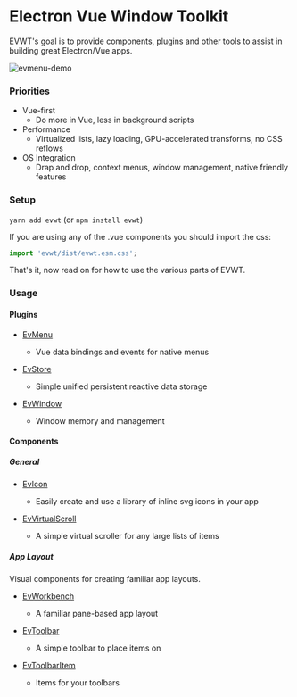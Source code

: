 # Electron Vue Window Toolkit

EVWT's goal is to provide components, plugins and other tools to assist in building great Electron/Vue apps.

![evmenu-demo](https://user-images.githubusercontent.com/611996/89112631-2654df00-d42b-11ea-8f7a-eec2c9ab4e83.gif)

### Priorities
* Vue-first
  * Do more in Vue, less in background scripts
* Performance
  * Virtualized lists, lazy loading, GPU-accelerated transforms, no CSS reflows
* OS Integration
  * Drap and drop, context menus, window management, native friendly features

### Setup

`yarn add evwt` (or `npm install evwt`)

If you are using any of the .vue components you should import the css:

```js
import 'evwt/dist/evwt.esm.css';
```

That's it, now read on for how to use the various parts of EVWT.

### Usage

#### Plugins

* [EvMenu](https://github.com/evwt/evwt/blob/master/EvMenu.md)
  - Vue data bindings and events for native menus

* [EvStore](https://github.com/evwt/evwt/blob/master/EvStore.md)
  - Simple unified persistent reactive data storage

* [EvWindow](https://github.com/evwt/evwt/blob/master/EvWindow.md)
  - Window memory and management

#### Components

##### General

* [EvIcon](https://github.com/evwt/evwt/blob/master/EvIcon.md)
  - Easily create and use a library of inline svg icons in your app

* [EvVirtualScroll](https://github.com/evwt/evwt/blob/master/EvVirtualScroll.md)
  - A simple virtual scroller for any large lists of items

##### App Layout

Visual components for creating familiar app layouts.

* [EvWorkbench](https://github.com/evwt/evwt/blob/master/EvWorkbench.md)
  - A familiar pane-based app layout

* [EvToolbar](https://github.com/evwt/evwt/blob/master/EvToolbar.md)
  - A simple toolbar to place items on

* [EvToolbarItem](https://github.com/evwt/evwt/blob/master/EvToolbarItem.md)
  - Items for your toolbars
